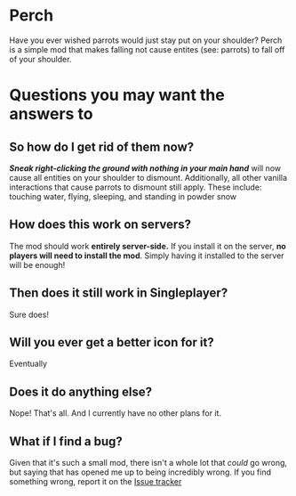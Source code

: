 # Perch
Have you ever wished parrots would just stay put on your shoulder? Perch is a simple mod that makes falling not cause entites (see: parrots) to fall off of your shoulder.

# Questions you may want the answers to
## So how do I get rid of them now?
***Sneak right-clicking the ground with nothing in your main hand*** will now cause all entities on your shoulder to dismount. Additionally, all other vanilla interactions that cause parrots to dismount still apply. These include: touching water, flying, sleeping, and standing in powder snow

## How does this work on servers?
The mod should work **entirely server-side.** If you install it on the server, **no players will need to install the mod**. Simply having it installed to the server will be enough!

## Then does it still work in Singleplayer?
Sure does!

## Will you ever get a better icon for it?
Eventually

## Does it do anything else?
Nope! That's all. And I currently have no other plans for it.

## What if I find a bug?
Given that it's such a small mod, there isn't a whole lot that *could* go wrong, but saying that has opened me up to being incredibly wrong. If you find something wrong, report it on the [Issue tracker](https://github.com/Jolkert/Perch/issues/new)